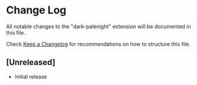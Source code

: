 # Change Log

All notable changes to the "dark-palenight" extension will be documented in this file.

Check [Keep a Changelog](http://keepachangelog.com/) for recommendations on how to structure this file.

## [Unreleased]

- Initial release
